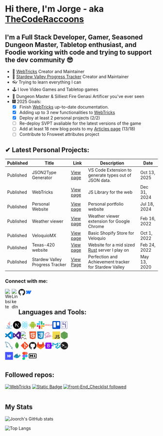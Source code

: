
# Hi there, I'm Jorge - aka [TheCodeRaccoons](https://www.thecoderaccoons.com/)

## I'm a Full Stack Developer, Gamer, Seasoned Dungeon Master, Tabletop enthusiast, and Foodie working with code and trying to support the dev community 😎
- 🎲 [WebTricks](https://www.thecoderaccoons.com/webtricks) Creator and Maintainer
- 🎲 [Stardew Valley Progress Tracker]()  Creator and Maintainer
- 👓 Trying to learn everything I can
- 🕹  I love Video Games and Tabletop games
- 🐉 Dungeon Master & Silliest Fire Genasi Artificer you've ever seen
- 🎆 2025 Goals:
  	- [x] Finish [WebTricks](https://www.thecoderaccoons.com/webtricks) up-to-date documentation.
	- [x] Adding up to 3 new functionalities to [WebTricks](https://www.thecoderaccoons.com/webtricks)	
	- [x] Deploy at least 2 personal projects (2/2)
	- [ ] Re-deploy SVPT avaliable for the latest versions of the game
    - [ ] Add at least 18 new blog posts to my [Articles page](https://www.thecoderaccoons.com/blog) (13/18)
	- [ ] Contribute to Fnsweet attributes project 
	
## ✔ Latest Personal Projects:

| Published | Title | Link | Description | Date |
|--|--|--|--|--|
| Published | JSON2Type Generator | [View page](https://marketplace.visualstudio.com/items?itemName=TheCodeRaccoons.json2typegenerator) | VS Code Extension to generate types out of JSON data. | Oct 13, 2025 |
| Published | WebTricks | [View page](https://www.thecoderaccoons.com/WebTricks) | JS Library for the web | Dec 31, 2024 |
| Published | Personal Website | [View page](https://www.thecoderaccoons.com) | Personal portfolio website | Jul 18, 2024 |
| Published | Weather viewer | [View page](https://chromewebstore.google.com/detail/weather-viewer/hggpgkkiabldmmakjocjncifpieaephc) | Weather viewer extension for Google Chrome | Feb 16, 2022 |
| Published | VeloquioMX | [View page](https://veloquio.mx/) | Basic Shopify Store for Veloquio | Oct 1, 2022 |
| Published | Texas-420 website | [View page](https://texas-420.online/) | Website for a mid sized [Rust](https://rust.facepunch.com/) server I play on | Feb 24, 2022 |
| Published | Stardew Valley Progress Tracker | [View Page](https://thecoderaccoons.github.io/svprogresstracker/) | Perfection and Achievement tracker for Stardew Valley | May 13, 2020 |

### Connect with me: 
[<img align="left" alt="Website" width="22px" src="https://github.com/JorchCortez/assets/blob/main/web-domain.png" />](https://www.thecoderaccoons.com)
[<img align="left" alt="LinkedIn" width="22px" src="https://cdn.jsdelivr.net/gh/devicons/devicon/icons/linkedin/linkedin-original.svg" />](https://www.linkedin.com/in/jacortezu)
[<img align="left" alt="GitHub" width="22px" src="https://github.com/JorchCortez/assets/blob/main/github.svg" />](https://github.com/JorchCortez)
[<img align="left" alt="FCC" width="22px" src="https://github.com/JorchCortez/assets/blob/main/webflow_icon.svg" />](https://www.freecodecamp.org/coderaccoons) 

<br> 
<br> 

## Languages and Tools:
<img align="left" alt="Java" width="26px" height="26px" src="https://github.com/devicons/devicon/blob/master/icons/java/java-original.svg" />
<img align="left" alt="NextJs" width="26px" height="26px" src="https://github.com/devicons/devicon/blob/master/icons/nextjs/nextjs-original.svg" />
<img align="left" alt="React" width="26px" height="26px" src="https://github.com/devicons/devicon/blob/master/icons/react/react-original.svg" />
<img align="left" alt="Android" width="26px" height="26px" src="https://github.com/devicons/devicon/blob/master/icons/android/android-original.svg" />
<img align="left" alt="Slack" width="26px" height="26px" src="https://github.com/devicons/devicon/blob/master/icons/slack/slack-original.svg" />
<img align="left" alt="Oracle" width="26px" height="26px" src="https://github.com/devicons/devicon/blob/master/icons/oracle/oracle-original.svg" />
<img align="left" alt="Trello" width="26px" height="26px" src="https://github.com/devicons/devicon/blob/master/icons/trello/trello-plain.svg" />
<img align="left" alt="Heroku" width="26px" height="26px" src="https://github.com/devicons/devicon/blob/master/icons/heroku/heroku-original.svg" /> 
<br/>
<br/>
<div>
	<img align="left" alt="VS Code" width="26px" height="26px" src="https://github.com/devicons/devicon/blob/master/icons/vscode/vscode-original.svg" /> 
	<img align="left" alt="VS" width="26px" height="26px" src="https://github.com/devicons/devicon/blob/master/icons/visualstudio/visualstudio-plain.svg" /> 
	<img align="left" alt="Codepen" width="26px" height="26px" src="https://cdn.jsdelivr.net/gh/devicons/devicon@latest/icons/codepen/codepen-original.svg" />
	<img align="left" alt="HTML5" width="26px" height="26px" src="https://github.com/devicons/devicon/blob/master/icons/html5/html5-original.svg" />
	<img align="left" alt="CSS3" width="26px" height="26px" src="https://github.com/devicons/devicon/blob/master/icons/css3/css3-original.svg" />
	<img align="left" alt="Sass" width="26px" height="26px" src="https://github.com/devicons/devicon/blob/master/icons/sass/sass-original.svg" />
	<img align="left" alt="JavaScript" width="26px" height="26px" src="https://github.com/devicons/devicon/blob/master/icons/javascript/javascript-original.svg" />
	<img align="left" alt="Node.js" width="26px" height="26px" src="https://github.com/devicons/devicon/blob/master/icons/nodejs/nodejs-plain.svg" />
</div>
<br/>
<br/>
<div>
	<img align="left" alt="MySQL" width="26px" height="26px" src="https://github.com/devicons/devicon/blob/master/icons/mysql/mysql-original.svg" />
	<img align="left" alt="MongoDB" width="26px" height="26px" src="https://github.com/devicons/devicon/blob/master/icons/mongodb/mongodb-original.svg" />
	<img align="left" alt="Git" width="26px" height="26px" src="https://github.com/devicons/devicon/blob/master/icons/git/git-original.svg" />
	<img align="left" alt="GitHub" width="26px" height="26px" src="https://github.com/devicons/devicon/blob/master/icons/github/github-original.svg" />
	<img align="left" alt="GitLab" width="26px" height="26px" src="https://github.com/devicons/devicon/blob/master/icons/gitlab/gitlab-original.svg" />
	<img align="left" alt="Bootstrap" width="26px" height="26px" src="https://github.com/devicons/devicon/blob/master/icons/bootstrap/bootstrap-original.svg" />
	<img align="left" alt="Material" width="26px" height="26px" src="https://github.com/devicons/devicon/blob/master/icons/materialui/materialui-plain.svg" />
<img align="left" alt="Terminal" width="26px" height="26px" src="https://raw.githubusercontent.com/github/explore/80688e429a7d4ef2fca1e82350fe8e3517d3494d/topics/terminal/terminal.png" />
</div>
<br/>
<br/>
<div>
	<img align="left" alt="Webflow" width="26px" height="26px" src="https://raw.githubusercontent.com/devicons/devicon/1119b9f84c0290e0f0b38982099a2bd027a48bf1/icons/webflow/webflow-original.svg" />
	<img align="left" alt="Docker" width="26px" height="26px" src="https://github.com/devicons/devicon/blob/master/icons/docker/docker-original.svg" />
	<img align="left" alt="Figma" width="26px" height="26px" src="https://github.com/devicons/devicon/blob/master/icons/figma/figma-original.svg" />
	<img align="left" alt="Markdown" width="26px" height="26px" src="https://github.com/devicons/devicon/blob/master/icons/markdown/markdown-original.svg" />
</div>

<br>
<br> 

## Followed repos:
[![WebTricks](https://img.shields.io/badge/WebTricks-maintainer-blue)](https://github.com/TheCodeRaccoons/WebTricks)
[![Static Badge](https://img.shields.io/badge/Devicons-contributor-orange)](https://github.com/devicons/devicon)
[![Front‑End_Checklist followed](https://img.shields.io/badge/Front‑End_Checklist-followed-brightgreen.svg)](https://github.com/thedaviddias/Front-End-Checklist/)
<br>
<br>
## My Stats

![Joorch's GitHub stats](https://github-readme-stats-rouge-seven-22.vercel.app/api?username=JorchCortez&count_private=true&show_icons=true&theme=radical)

![Top Langs](https://github-readme-stats-rouge-seven-22.vercel.app/api/top-langs/?username=JorchCortez&layout=compact&langs_count=10&theme=radical&count_private=true&exclude_repo=Shroomdots&hide=ShaderLab,HLSL)
